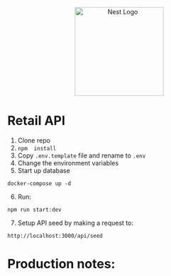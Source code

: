 <p align="center">
  <a href="http://nestjs.com/" target="blank"><img src="https://nestjs.com/img/logo-small.svg" width="200" alt="Nest Logo" /></a>
</p>

# Retail API

1. Clone repo
2. `npm  install`
3. Copy `.env.template` file and rename to `.env`
4. Change the environment variables
5. Start up database

```
docker-compose up -d
```

6. Run:

```
npm run start:dev
```

7. Setup API seed by making a request to:

```
http://localhost:3000/api/seed
```

# Production notes:
